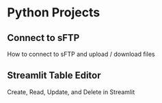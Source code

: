 # Python Projects

## Connect to sFTP
How to connect to sFTP and upload / download files

## Streamlit Table Editor
Create, Read, Update, and Delete in Streamlit

